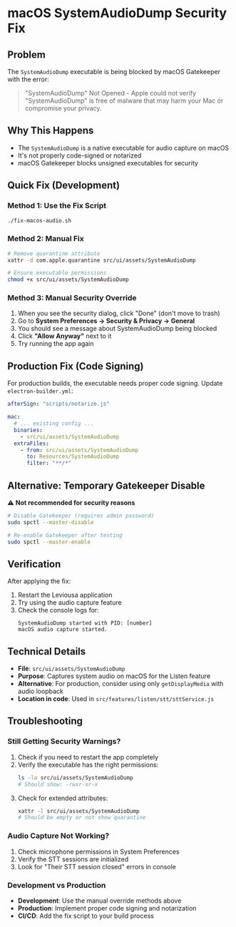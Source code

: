 # macOS SystemAudioDump Security Fix

## Problem
The `SystemAudioDump` executable is being blocked by macOS Gatekeeper with the error:
> "SystemAudioDump" Not Opened - Apple could not verify "SystemAudioDump" is free of malware that may harm your Mac or compromise your privacy.

## Why This Happens
- The `SystemAudioDump` is a native executable for audio capture on macOS
- It's not properly code-signed or notarized
- macOS Gatekeeper blocks unsigned executables for security

## Quick Fix (Development)

### Method 1: Use the Fix Script
```bash
./fix-macos-audio.sh
```

### Method 2: Manual Fix
```bash
# Remove quarantine attribute
xattr -d com.apple.quarantine src/ui/assets/SystemAudioDump

# Ensure executable permissions
chmod +x src/ui/assets/SystemAudioDump
```

### Method 3: Manual Security Override
1. When you see the security dialog, click "Done" (don't move to trash)
2. Go to **System Preferences → Security & Privacy → General**
3. You should see a message about SystemAudioDump being blocked
4. Click **"Allow Anyway"** next to it
5. Try running the app again

## Production Fix (Code Signing)

For production builds, the executable needs proper code signing. Update `electron-builder.yml`:

```yaml
afterSign: "scripts/notarize.js"

mac:
  # ... existing config ...
  binaries:
    - src/ui/assets/SystemAudioDump
  extraFiles:
    - from: src/ui/assets/SystemAudioDump
      to: Resources/SystemAudioDump
      filter: "**/*"
```

## Alternative: Temporary Gatekeeper Disable
⚠️ **Not recommended for security reasons**
```bash
# Disable Gatekeeper (requires admin password)
sudo spctl --master-disable

# Re-enable Gatekeeper after testing
sudo spctl --master-enable
```

## Verification
After applying the fix:
1. Restart the Leviousa application
2. Try using the audio capture feature
3. Check the console logs for:
   ```
   SystemAudioDump started with PID: [number]
   macOS audio capture started.
   ```

## Technical Details
- **File**: `src/ui/assets/SystemAudioDump`
- **Purpose**: Captures system audio on macOS for the Listen feature
- **Alternative**: For production, consider using only `getDisplayMedia` with audio loopback
- **Location in code**: Used in `src/features/listen/stt/sttService.js`

## Troubleshooting

### Still Getting Security Warnings?
1. Check if you need to restart the app completely
2. Verify the executable has the right permissions:
   ```bash
   ls -la src/ui/assets/SystemAudioDump
   # Should show: -rwxr-xr-x
   ```
3. Check for extended attributes:
   ```bash
   xattr -l src/ui/assets/SystemAudioDump
   # Should be empty or not show quarantine
   ```

### Audio Capture Not Working?
1. Check microphone permissions in System Preferences
2. Verify the STT sessions are initialized
3. Look for "Their STT session closed" errors in console

### Development vs Production
- **Development**: Use the manual override methods above
- **Production**: Implement proper code signing and notarization
- **CI/CD**: Add the fix script to your build process 